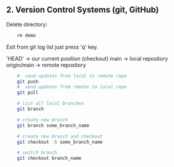 ## 2. Version Control Systems (git, GitHub)

Delete directory:
```bash
    rm demo
```

Exit from git log list just press 'q' key.

'HEAD' -> our current position (checkout) 
main -> local repository
origin/main -> remote repository

```bash
    #  send updates from local to remote repo
    git push
    #  send updates from remote to local repo
    git pull
```

```bash
    # list all local branches
    git branch

    # create new branch
    git branch some_branch_name

    # create new branch and checkout
    git checkout -b some_branch_name
```


```bash
    # switch branch
    git checkout branch_name

    
```

